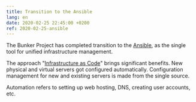 ```yaml
---
title: Transition to the Ansible
lang: en
date: 2020-02-25 22:45:00 +0200
ref: 2020-02-25-ansible
---
```

The Bunker Project has completed transition to the [Ansible][1],
as the single tool for unified infrastructure management.

The approach "[Infrastructure as Code][2]" brings significant benefits.
New physical and virtual servers got configured automatically.
Configuration management for new and existing servers is made from the single source.

Automation refers to setting up web hosting, DNS,
creating user accounts, etc.

[1]: https://www.ansible.com/
[2]: https://en.wikipedia.org/wiki/Infrastructure_as_code
